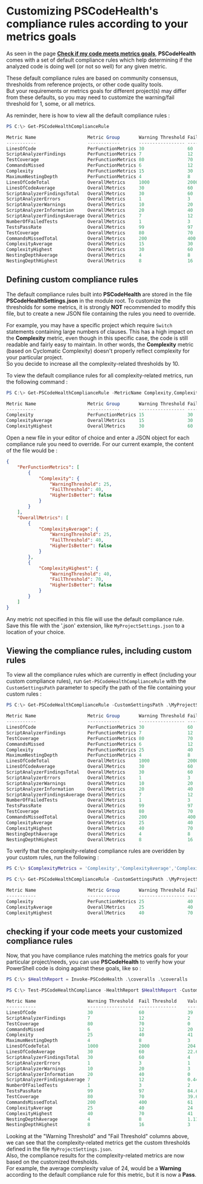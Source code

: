 # Customizing PSCodeHealth's compliance rules according to your metrics goals  

As seen in the page [**Check if my code meets metrics goals**](http://pscodehealth.readthedocs.io/en/latest/HowDoI/CheckCodeCompliance/), **PSCodeHealth** comes with a set of default compliance rules which help determining if the analyzed code is doing well (or not so well) for any given metric.  

These default compliance rules are based on community consensus, thresholds from reference projects, or other code quality tools.  
But your requirements or metrics goals for different project(s) may differ from these defaults, so you may need to customize the warning/fail threshold for 1, some, or all metrics.  

As reminder, here is how to view all the default compliance rules :  

```powershell
PS C:\> Get-PSCodeHealthComplianceRule

Metric Name                   Metric Group       Warning Threshold Fail Threshold    Higher Is Better 
-----------                   ------------       ----------------- --------------    ---------------- 
LinesOfCode                   PerFunctionMetrics 30                60                False            
ScriptAnalyzerFindings        PerFunctionMetrics 7                 12                False            
TestCoverage                  PerFunctionMetrics 80                70                True             
CommandsMissed                PerFunctionMetrics 6                 12                False            
Complexity                    PerFunctionMetrics 15                30                False            
MaximumNestingDepth           PerFunctionMetrics 4                 8                 False            
LinesOfCodeTotal              OverallMetrics     1000              2000              False            
LinesOfCodeAverage            OverallMetrics     30                60                False            
ScriptAnalyzerFindingsTotal   OverallMetrics     30                60                False            
ScriptAnalyzerErrors          OverallMetrics     1                 3                 False            
ScriptAnalyzerWarnings        OverallMetrics     10                20                False            
ScriptAnalyzerInformation     OverallMetrics     20                40                False            
ScriptAnalyzerFindingsAverage OverallMetrics     7                 12                False            
NumberOfFailedTests           OverallMetrics     1                 3                 False            
TestsPassRate                 OverallMetrics     99                97                True             
TestCoverage                  OverallMetrics     80                70                True             
CommandsMissedTotal           OverallMetrics     200               400               False            
ComplexityAverage             OverallMetrics     15                30                False            
ComplexityHighest             OverallMetrics     30                60                False            
NestingDepthAverage           OverallMetrics     4                 8                 False            
NestingDepthHighest           OverallMetrics     8                 16                False            

```

## Defining custom compliance rules  

The default compliance rules built into **PSCodeHealth** are stored in the file **PSCodeHealthSettings.json** in the module root. To customize the thresholds for some metrics, it is strongly **NOT** recommended to modify this file, but to create a new JSON file containing the rules you need to override.  

For example, you may have a specific project which require `Switch` statements containing large numbers of clauses. This has a high impact on the **Complexity** metric, even though in this specific case, the code is still readable and fairly easy to maintain. In other words, the **Complexity** metric (based on Cyclomatic Complexity) doesn't properly reflect complexity for your particular project.  
So you decide to increase all the complexity-related thresholds by 10.  

To view the default compliance rules for all complexity-related metrics, run the following command :  

```powershell
PS C:\> Get-PSCodeHealthComplianceRule -MetricName Complexity,ComplexityAverage,ComplexityHighest

Metric Name                   Metric Group       Warning Threshold Fail Threshold    Higher Is Better 
-----------                   ------------       ----------------- --------------    ---------------- 
Complexity                    PerFunctionMetrics 15                30                False            
ComplexityAverage             OverallMetrics     15                30                False            
ComplexityHighest             OverallMetrics     30                60                False            

```

Open a new file in your editor of choice and enter a JSON object for each compliance rule you need to override. For our current example, the content of the file would be :  

```json
{
    "PerFunctionMetrics": [
        {
            "Complexity": {
                "WarningThreshold": 25,
                "FailThreshold": 40,
                "HigherIsBetter": false
            }
        }
    ],
    "OverallMetrics": [
        {
            "ComplexityAverage": {
                "WarningThreshold": 25,
                "FailThreshold": 40,
                "HigherIsBetter": false
            }
        },
        {
            "ComplexityHighest": {
                "WarningThreshold": 40,
                "FailThreshold": 70,
                "HigherIsBetter": false
            }
        }
    ]
}
```

Any metric not specified in this file will use the default compliance rule.  
Save this file with the '.json' extension, like `MyProjectSettings.json` to a location of your choice.  

## Viewing the compliance rules, including custom rules  

To view all the compliance rules which are currently in effect (including your custom compliance rules), run `Get-PSCodeHealthComplianceRule` with the `CustomSettingsPath` parameter to specify the path of the file containing your custom rules :  

```powershell
PS C:\> Get-PSCodeHealthComplianceRule -CustomSettingsPath .\MyProjectSettings.json

Metric Name                   Metric Group       Warning Threshold Fail Threshold    Higher Is Better 
-----------                   ------------       ----------------- --------------    ---------------- 
LinesOfCode                   PerFunctionMetrics 30                60                False            
ScriptAnalyzerFindings        PerFunctionMetrics 7                 12                False            
TestCoverage                  PerFunctionMetrics 80                70                True             
CommandsMissed                PerFunctionMetrics 6                 12                False            
Complexity                    PerFunctionMetrics 25                40                False            
MaximumNestingDepth           PerFunctionMetrics 4                 8                 False            
LinesOfCodeTotal              OverallMetrics     1000              2000              False            
LinesOfCodeAverage            OverallMetrics     30                60                False            
ScriptAnalyzerFindingsTotal   OverallMetrics     30                60                False            
ScriptAnalyzerErrors          OverallMetrics     1                 3                 False            
ScriptAnalyzerWarnings        OverallMetrics     10                20                False            
ScriptAnalyzerInformation     OverallMetrics     20                40                False            
ScriptAnalyzerFindingsAverage OverallMetrics     7                 12                False            
NumberOfFailedTests           OverallMetrics     1                 3                 False            
TestsPassRate                 OverallMetrics     99                97                True             
TestCoverage                  OverallMetrics     80                70                True             
CommandsMissedTotal           OverallMetrics     200               400               False            
ComplexityAverage             OverallMetrics     25                40                False            
ComplexityHighest             OverallMetrics     40                70                False            
NestingDepthAverage           OverallMetrics     4                 8                 False            
NestingDepthHighest           OverallMetrics     8                 16                False           

```

To verify that the complexity-related compliance rules are overidden by your custom rules, run the following :  

```powershell
PS C:\> $ComplexityMetrics = 'Complexity','ComplexityAverage','ComplexityHighest'

PS C:\> Get-PSCodeHealthComplianceRule -CustomSettingsPath .\MyProjectSettings.json -MetricName $ComplexityMetrics

Metric Name                   Metric Group       Warning Threshold Fail Threshold    Higher Is Better 
-----------                   ------------       ----------------- --------------    ---------------- 
Complexity                    PerFunctionMetrics 25                40                False            
ComplexityAverage             OverallMetrics     25                40                False            
ComplexityHighest             OverallMetrics     40                70                False            

```

## checking if your code meets your customized compliance rules  

Now, that you have compliance rules matching the metrics goals for your particular project/needs, you can use **PSCodeHealth** to verify how your PowerShell code is doing against these goals, like so :  

```powershell
PS C:\> $HealthReport = Invoke-PSCodeHealth .\coveralls .\coveralls

PS C:\> Test-PSCodeHealthCompliance -HealthReport $HealthReport -CustomSettingsPath .\MyProjectSettings.json

Metric Name                   Warning Threshold  Fail Threshold    Value             Result           
-----------                   -----------------  --------------    -----             ------           
LinesOfCode                   30                 60                39                Warning          
ScriptAnalyzerFindings        7                  12                2                 Pass             
TestCoverage                  80                 70                0                 Fail             
CommandsMissed                6                  12                20                Fail             
Complexity                    25                 40                41                Warning             
MaximumNestingDepth           4                  8                 3                 Pass             
LinesOfCodeTotal              1000               2000              204               Pass             
LinesOfCodeAverage            30                 60                22.67             Pass             
ScriptAnalyzerFindingsTotal   30                 60                4                 Pass             
ScriptAnalyzerErrors          1                  3                 1                 Pass             
ScriptAnalyzerWarnings        10                 20                3                 Pass             
ScriptAnalyzerInformation     20                 40                0                 Pass             
ScriptAnalyzerFindingsAverage 7                  12                0.44              Pass             
NumberOfFailedTests           1                  3                 2                 Warning          
TestsPassRate                 99                 97                84.62             Fail             
TestCoverage                  80                 70                39.6              Fail             
CommandsMissedTotal           200                400               61                Pass             
ComplexityAverage             25                 40                24                Pass             
ComplexityHighest             40                 70                41                Warning             
NestingDepthAverage           4                  8                 1.11              Pass             
NestingDepthHighest           8                  16                3                 Pass             

```

Looking at the "Warning Threshold" and "Fail Threshold" columns above, we can see that the complexity-related metrics get the custom thresholds defined in the file `MyProjectSettings.json`.  
Also, the compliance results for the complexity-related metrics are now based on the customized thresholds.  
For example, the average complexity value of 24, would be a **Warning** according to the default compliance rule for this metric, but it is now a **Pass**.  
